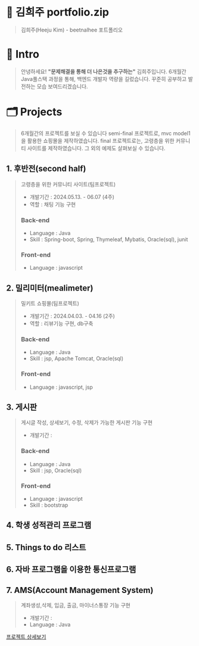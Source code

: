 # 📑 김희주 portfolio.zip

> 김희주(Heeju Kim) - beetnalhee 포트폴리오



         



# 👋 Intro
> 안녕하세요! **"문제해결을 통해 더 나은것을 추구하는"** 김희주입니다.
> 6개월간 Java풀스택 과정을 통해, 백엔드 개발자 역량을 길렀습니다.
> 꾸준히 공부하고 발전하는 모습 보여드리겠습니다.


# 🗂 Projects
> 6개월간의 프로젝트를 보실 수 있습니다
> semi-final 프로젝트로, mvc model1 을 활용한 쇼핑몰을 제작하였습니다.
> final 프로젝트로는, 고령층을 위한 커뮤니티 사이트를 제작하였습니다.
> 그 외의 예제도 살펴보실 수 있습니다.

## 1. 후반전(second half)
> 고령층을 위한 커뮤니티 사이트(팀프로젝트)
>  * 개발기간 : 2024.05.13. - 06.07 (4주)
>  * 역할 : 채팅 기능 구현
> ### Back-end
>  * Language : Java
>  * Skill : Spring-boot, Spring, Thymeleaf, Mybatis, Oracle(sql), junit
> ### Front-end
>  * Language : javascript


## 2. 밀리미터(mealimeter)
> 밀키트 쇼핑몰(팀프로젝트)
>  * 개발기간 : 2024.04.03. - 04.16 (2주)
>  * 역할 : 리뷰기능 구현, db구축 
> ### Back-end
>  * Language : Java
>  * Skill : jsp, Apache Tomcat, Oracle(sql)
> ### Front-end
>  * Language : javascript, jsp


## 3. 게시판
> 게시글 작성, 상세보기, 수정, 삭제가 가능한 게시판 기능 구현 
>  * 개발기간 : 
> ### Back-end
>  * Language : Java
>  * Skill : jsp, Oracle(sql)
> ### Front-end
>  * Language : javascript
>  * Skill : bootstrap

## 4. 학생 성적관리 프로그램 

## 5. Things to do 리스트 

## 6. 자바 프로그램을 이용한 통신프로그램 

## 7. AMS(Account Management System)
> 계좌생성,삭제, 입금, 출금, 마이너스통장 기능 구현 
>  * 개발기간 : 
>  * Language : Java
>

[프로젝트 상세보기](https://github.com/beetnalhee/AMS  "AMS portfolio")

